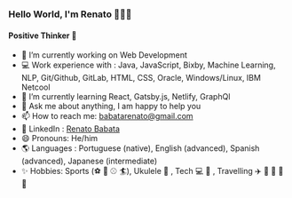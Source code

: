### Hello World, I'm Renato 👋👨‍💻 
#### Positive Thinker :star2:

- 🔭 I’m currently working on Web Development
- :computer: Work experience with : Java, JavaScript, Bixby, Machine Learning, NLP, Git/Github, GitLab, HTML, CSS, Oracle, Windows/Linux, IBM Netcool
- :blue_book: I’m currently learning React, Gatsby.js, Netlify, GraphQl 
- 💬 Ask me about anything, I am happy to help you
- 📫 How to reach me: babatarenato@gmail.com
- :briefcase: LinkedIn : [Renato Babata](https://www.linkedin.com/in/renato-babata/)
- 😄 Pronouns: He/him
- :earth_americas: Languages : Portuguese (native), English (advanced), Spanish (advanced), Japanese (intermediate)
- :sparkles: Hobbies: Sports (:soccer: :basketball: :baseball: :surfer:), Ukulele :musical_score: , Tech :computer: :iphone: , Travelling :airplane: :tram: :car: :bus: :ship:
